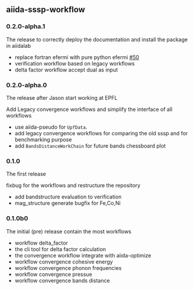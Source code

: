 ## aiida-sssp-workflow


### 0.2.0-alpha.1
The release to correctly deploy the documentation and install the package in aiidalab

- replace fortran efermi with pure python efermi [#50](https://github.com/aiidateam/aiida-sssp-workflow/pull/50)
- verification workflow based on legacy workflows
- delta factor workflow accept dual as input

### 0.2.0-alpha.0
The release after Jason start working at EPFL

Add Legacy convergence workflows and simplify the interface of all workflows

- use aiida-pseudo for `UpfData`.
- add legacy convergence workflows for comparing the old sssp and for benchmarking purpose
- add `BandsDistanceWorkChain` for future bands chessboard plot

### 0.1.0
The first release

fixbug for the workflows and restructure the repository

- add bandstructure evaluation to verification
- mag_structure generate bugfix for Fe,Co,Ni

### 0.1.0b0
The initial (pre) release contain the most workflows

- workflow delta_factor
- the cli tool for delta factor calculation
- the convergence workflow integrate with aiida-optimize
- workflow convergence cohesive energy
- workflow convergence phonon frequencies
- workflow convergence pressue
- workflow convergence bands distance
